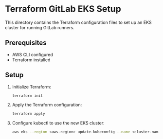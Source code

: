 # Terraform GitLab EKS Setup

This directory contains the Terraform configuration files to set up an EKS cluster for running GitLab runners.

## Prerequisites

- AWS CLI configured
- Terraform installed

## Setup

1. Initialize Terraform:

    ```bash
    terraform init
    ```

2. Apply the Terraform configuration:

    ```bash
    terraform apply
    ```

3. Configure kubectl to use the new EKS cluster:

    ```bash
    aws eks --region <aws-region> update-kubeconfig --name <cluster-name>
    ```